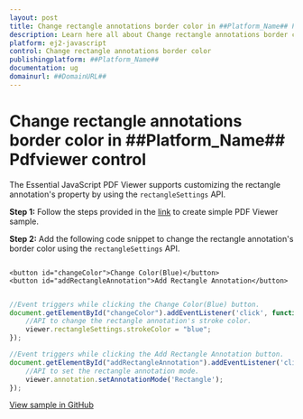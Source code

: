 ```yaml
---
layout: post
title: Change rectangle annotations border color in ##Platform_Name## Pdfviewer control | Syncfusion
description: Learn here all about Change rectangle annotations border color in Syncfusion ##Platform_Name## Pdfviewer control of Syncfusion Essential JS 2 and more.
platform: ej2-javascript
control: Change rectangle annotations border color 
publishingplatform: ##Platform_Name##
documentation: ug
domainurl: ##DomainURL##
---
```


# Change rectangle annotations border color in ##Platform_Name## Pdfviewer control

The Essential JavaScript PDF Viewer supports customizing the rectangle annotation's property by using the `rectangleSettings` API.

**Step 1:** Follow the steps provided in the [link](https://ej2.syncfusion.com/documentation/pdfviewer/getting-started/) to create simple PDF Viewer sample.

**Step 2:** Add the following code snippet to change the rectangle annotation's border color using the `rectangleSettings` API.

```

<button id="changeColor">Change Color(Blue)</button>
<button id="addRectangleAnnotation">Add Rectangle Annotation</button>

```

```ts

//Event triggers while clicking the Change Color(Blue) button.
document.getElementById("changeColor").addEventListener('click', function () {
    //API to change the rectangle annotation's stroke color.
    viewer.rectangleSettings.strokeColor = "blue";
});

//Event triggers while clicking the Add Rectangle Annotation button.
document.getElementById("addRectangleAnnotation").addEventListener('click', function () {
    //API to set the rectangle annotation mode.
    viewer.annotation.setAnnotationMode('Rectangle');
});

```

[View sample in GitHub](https://github.com/SyncfusionExamples/javascript-pdf-viewer-examples/tree/master/Annotations/How%20to%20change%20the%20rectangle%20annotation's%20border%20color)